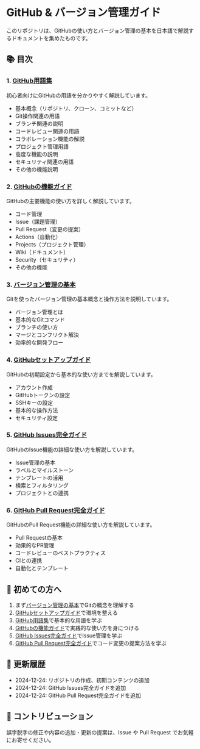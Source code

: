 # GitHub & バージョン管理ガイド

このリポジトリは、GitHubの使い方とバージョン管理の基本を日本語で解説するドキュメントを集めたものです。

## 📚 目次

### 1. [GitHub用語集](github_glossary.md)
初心者向けにGitHubの用語を分かりやすく解説しています。
- 基本概念（リポジトリ、クローン、コミットなど）
- Git操作関連の用語
- ブランチ関連の説明
- コードレビュー関連の用語
- コラボレーション機能の解説
- プロジェクト管理用語
- 高度な機能の説明
- セキュリティ関連の用語
- その他の機能説明

### 2. [GitHubの機能ガイド](github_features.md)
GitHubの主要機能の使い方を詳しく解説しています。
- コード管理
- Issue（課題管理）
- Pull Request（変更の提案）
- Actions（自動化）
- Projects（プロジェクト管理）
- Wiki（ドキュメント）
- Security（セキュリティ）
- その他の機能

### 3. [バージョン管理の基本](version_notes.md)
Gitを使ったバージョン管理の基本概念と操作方法を説明しています。
- バージョン管理とは
- 基本的なGitコマンド
- ブランチの使い方
- マージとコンフリクト解決
- 効率的な開発フロー

### 4. [GitHubセットアップガイド](github_notes.md)
GitHubの初期設定から基本的な使い方までを解説しています。
- アカウント作成
- GitHubトークンの設定
- SSHキーの設定
- 基本的な操作方法
- セキュリティ設定

### 5. [GitHub Issues完全ガイド](github_issues.md)
GitHubのIssue機能の詳細な使い方を解説しています。
- Issue管理の基本
- ラベルとマイルストーン
- テンプレートの活用
- 検索とフィルタリング
- プロジェクトとの連携

### 6. [GitHub Pull Request完全ガイド](github_pull_requests.md)
GitHubのPull Request機能の詳細な使い方を解説しています。
- Pull Requestの基本
- 効果的なPR管理
- コードレビューのベストプラクティス
- CIとの連携
- 自動化とテンプレート

## 🔰 初めての方へ

1. まず[バージョン管理の基本](version_notes.md)でGitの概念を理解する
2. [GitHubセットアップガイド](github_notes.md)で環境を整える
3. [GitHub用語集](github_glossary.md)で基本的な用語を学ぶ
4. [GitHubの機能ガイド](github_features.md)で実践的な使い方を身につける
5. [GitHub Issues完全ガイド](github_issues.md)でIssue管理を学ぶ
6. [GitHub Pull Request完全ガイド](github_pull_requests.md)でコード変更の提案方法を学ぶ

## 🔄 更新履歴

- 2024-12-24: リポジトリの作成、初期コンテンツの追加
- 2024-12-24: GitHub Issues完全ガイドを追加
- 2024-12-24: GitHub Pull Request完全ガイドを追加

## 📝 コントリビューション

誤字脱字の修正や内容の追加・更新の提案は、Issue や Pull Request でお気軽にお寄せください。 